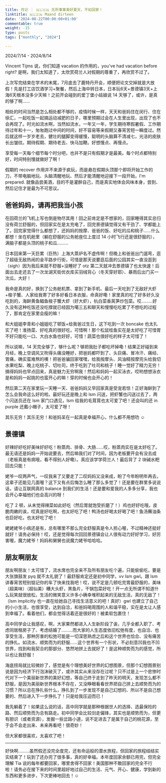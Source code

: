 ```yaml
---
title: 月记 ｜ 🇳🇱🇨🇳 无所事事美好夏天，不如回家！
linktitle: 🇳🇱🇨🇳 Maand dirteen
date: '2024-08-22T00:00:00+01:00'
commentable: true
weight: -15
type: posts
tags: ["monthly", "2024"]

---
```


2024/7/14 - 2024/8/14

Vincent Tijms 说，你们知道 vacation 的作用的，you've had vacation before right? 是啊，我们太知道了，太欣赏荷兰人对假期的尊重了，再欣赏不过了。

<!--more-->

上次写完结束在学术的末尾，7月底去了鹿特丹开会，顺便把论文交掉就是大放假！先是打工店饮酒学习+聚餐，然后上海中转日本，日本玩6天+景德镇3天+上海6天根本没多少天嘛！之前开会碰到的爱丁堡小姑娘说 14 天够了，或许，是真的够了啊……

相处的时间当然是怎么相处都不够的，疫情时候一样，天天和爸妈住在闵行、住在徐汇，一起吃饭一起搞运动减肥的日子，哪里预期过会在人生里出现，出现了也不会再现了。时光如流水啊，当然如流水，一年又一年，学生期待寒假暑假、工作期待过年和十一，匆匆跑过中间的时间，好不容易等来假期又春宵苦短一瞬度过。然后就这样一岁岁老去，健壮的腿脚变得缓慢，聪明的头脑算不清减七，光洁的皮肤长出皱纹。期待假期、期待老去、快马加鞭。好想慢点、再慢点。

享受每一天每个细节每个时分吧，也并不是只有假期才是最美。每个时点都特别好，时间特别慢就做好了啊！

假期的 recover 作用并不来源于疯玩，而是悬在假期头顶那个即将开始工作的刀，不带电脑地玩、头脑清醒地玩、然后才能清醒地迎接下一段开始，I'm prepared. 就像品尝美酒，目的不是灌醉自己，而是真实地体会风味本身，尝到、然后记住才是最为不可思议。


##  爸爸妈妈，请再把我当小孩

在回荷兰的飞机上写也倒是物尽其用！回之前肯定是不想家的，回家睡得其实总归没有荷兰舒服的，但回家实在是太充电了，回完景德镇觉得又有干劲了、学都能上了。回完家觉得什么都想了，还妈妈的按摩、爸爸的饭、好吃的瓜和桃子……什么都想！坐在机舱里（躺在舒服的公务舱座位上度过 14 小时飞行还是很舒服的），满脑子都是头顶的桃子和瓜………

日本回来第一天巨累（巨热）上海大蒸炉名不虚传啊！但晚上和爸爸出门遛弯，逛了超级无敌热闹的金平路步行街，可惜是那天说要逛后面的公园其实一直没逛到（sigh）因为我后来就不舒服+没睡好了 otz 第二天就冲去景德镇了也太快速！后面出去走还去了一次龙湖天街优衣库买羽绒背心（冬天穿好耶）、暴雨后出门买一次瓜，大好！

我命是真的好，换到了公务舱机票、拿到了新手机、最后一天吃到了无敌好大虾+梭子蟹、人家给我寄了好多好看日本衣服，命真好嘞！家里真的吃了好多好久没吃到的，海鲜黄鱼鲳鱼梭子蟹大虾（好大虾），杭白菜香莴笋炒包菜。哎………好久没有这种吃饭还没吃撑就已经因为噶三五和聊天和慢慢吃吃累了不想吃的过程了，那肯定在家里会瘦的嘛！

和大姐姐李青和小姐姐吃了顿饭+给我爸过生日，这下吃到一次 boncake 也太扎实了吧！淮扬菜、好吃真的很好吃，可惜啊！那个松鼠桂鱼实在是太好吃了可惜胃不好只能吃一口、大白水鱼也好好，可惜！蔬菜也很好吃的样子太可惜了！

所以说嘛，14 天完全够了，够什么呢？够把我肚子都吃坏掉嘞！结果正好碰到来月经，晚上空调风又吹得头痛没睡好，把爸妈都吓到了、头巨痛、冒冷汗、痛经、胃痛，确实蛮难熬的噢！把爸爸骗回家嘿嘿，给我按摩头、风油精按摩完头给我切水果吃梨、晚上吃桃子、切吐司，终于吃到了吐司和桃子！睡一觉好了精力无穷！搞得妈妈也早点回来，真是魅力无穷啊我！然后和妈妈一起买泳衣，哎哟想想泳衣是和妈妈一起挑的也蛮开心的嘛！穿的时候也会开心的！

然后第二天在家里玩一天睡一天、爸爸妈妈又早回家真是受宠若惊！正好海鲜到了怎么会我命这么好的啦。最好玩还是晚上和 lsm 闪送，把虾蟹也闪送过去了，两个闪送员还在 lsm 家门口遇见，lsm 给我的毛茸茸也太可爱了吧！还会叫的还 in purple 还戴小帽子，太可爱了呀！

其乐无穷！其乐无穷！和爸妈呆在一起真是幸福开心，什么都不用想叻 ☺️


##  景德镇

好辣好好吃好美味好好吃！粉蒸肉、排骨、大肠……哎，粉蒸肉实在是太好吃了。最无语还是妈妈一开始说要去，然后嘛我们对了时间，因为老板要开会有没去成（老板真是有病哦，看不得别人好嘞）。真应该学学荷兰人！最后背了 2 块碱水粑回去只能！

姥爷一叹两声气，一叹我来了又要走了二叹妈妈又没来成，盼了今年盼明年再去，这辈子还能见几面喔？这下又有点后悔怎么睡了那么多觉了！还是要在群里多说说话，请让互联网真的 balance 到我们的生活！还是要和爱我的人多多分享，我也会开心幸福他们也会高兴的呀！

吃了 2 顿，从未觉得辣菜如此好吃（然后胃就饱受折磨了！）鸡也好好吃哦，皮脆肉嫩的诶，哎真是好吃啊，也太好吃了吧！鸭汤也好喝太好喝了吧！鱼汤蘸油条也巨好吃，也太好吃了吧！

姥姥姥爷小病还是有，总有哪里不那么完全舒服真是令人担心喔，不过精神还挺好就好！请务必保持！哎，还是觉得每次回回景德镇会让人很有动力好好学习，好厉害喔，魔力姥爷！妈妈和舅舅也说魔力姥爷哈哈哈。


##  朋友啊朋友

朋友啊朋友！太可惜了，流水席也完全来不及所有朋友吃个遍，只能偷偷吃，要是大张旗鼓发 pyq 就不太礼貌了！最舒服肯定还是初中同学，vv lsm gwl。跟 lsm 讲春宵苦短别惦记你的车了快来找我吧！哎，说不定是几顿吃完胃最舒服的，美味（超美味）（超仙美）糟大头虾，黑鱼片，干锅包菜好吃！开一点无所谓不知道什么玩笑就很放松，生活的微笑意义许多小确幸堆积起来的无敌生活，真的无敌了！（lsm implicitly 也一直在给她自己寻找生活意义的吧！真好）gwl 也建立了自己的小小生活，也很享受，达到自洽，和爸妈喝周围的人和谐平稳，实在是太让人感到幸福了。看着他们，都会觉得活着还是很好的！被柔软包裹住！

高中同学会让我感叹，啊，大家果然都进入人生新阶段了诶，几乎全都入职了、考虑同居租房子了、考虑结婚了………而大家的人生态度依旧松弛有度，也自洽、也享受生活，那种厉害的松弛可能是一切深思熟虑之后和这个世界也恰合、没有痛苦的挣扎。如流水、顺势而为的舒服……这个世界有一个形状，不必刻意凹我也不凹世界，找到和我契合的那部分、悠然地拼上去就好了！是这种顺势而为的感觉，所以也让我舒服！

海底捞局就比较微妙了，感觉是有个理想美好世界的幻想图景，但那个幻想图景别说是因为经济下行泡沫破灭了，或许其实从来没存在过呢？只不过是上一个悲惨时代对下一个美丽新世界的美好幻想，等自己终于走到了昨天的明天，发现怎么都不舒服，是因为美丽新世界根本不存在，又没睁眼看看世界把自己拼上去顺势而为的习惯？所以总在挣扎些什么，挣扎到了一步发现不是自己幻想的、所以不是自己想要的、然后进入下一步挣扎了！只是给我压迫而已！

我先躺着了！如果这么说的话，高中同学就是那种根据世人的选择、选最保险的路、然后顺势而为总有路走。初中同学会比较剑走偏锋，其实也是顺势而为，但更有胆识（或者资源），发掘一些岔路小道，说不定进去了是属于自己的桃花源，至于会不会走出来、未来再看吧！很奇妙！

但大家都很喜欢，太喜欢了吧！

---

好快啊………虽然假还没完全度完，还有命运般的潜水旅程，但回家的旅程结结实实结束了！玩到了还办完了很多事，真的好幸福。本年度回家余额已用完，但完全理解 Tia 说的每年都要回家，哪里舍得不回家！美国那种不敢回家的完全不行啦！请务必在接下来的时间里超好地过自己的生活、元气、开心、健康，学到新的东西和更多进步，下次更棒地回去！☺️